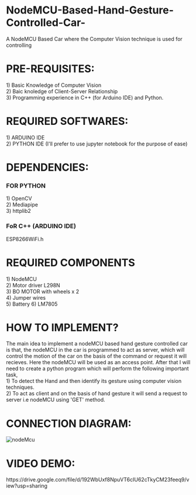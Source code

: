 # NodeMCU-Based-Hand-Gesture-Controlled-Car-
A NodeMCU Based Car where the Computer Vision technique is used for controlling

<H1>PRE-REQUISITES:</H1>  
1) Basic Knowledge of Computer Vision <br>
2) Baic knoledge of Client-Server Relationship <br>
3) Programming experience in C++ (for Arduino IDE) and Python. <br>

<h1>REQUIRED SOFTWARES:</h1>
1) ARDUINO IDE <br>
2) PYTHON IDE (I'll prefer to use jupyter notebook for the purpose  of ease) <br>

<h1>DEPENDENCIES:</h1>
<h3>FOR  PYTHON</h3>
1) OpenCV <br>
2) Mediapipe <br>
3) httplib2 <br>
<h3>FoR C++ (ARDUINO IDE)</h3>
  ESP8266WiFi.h

<h1>REQUIRED COMPONENTS</h1>
1) NodeMCU <br>
2) Motor driver L298N <br>
3) BO MOTOR with wheels x 2 <br>
4) Jumper wires <br>
5) Battery
6) LM7805

<H1>HOW TO IMPLEMENT? </H1>
The main idea to implement a nodeMCU based hand gesture controlled car is that, the nodeMCU in the car is programmed to act as server, which will control the motion of the car on the basis of the command or request it will recieves. Here the nodeMCU will be used as an access point. After that I will need to create a python program which will perform the following important task, <br>
1) To detect the Hand and then identify its gesture using computer vision techniques. <br>
2) To act as client and on the basis of hand gesture it will send a request to server i.e nodeMCU using 'GET' method.  
  
<h1>CONNECTION DIAGRAM:</h1>


![nodeMcu](https://user-images.githubusercontent.com/82854685/158703275-89538302-555b-4111-91e2-dd6359183aeb.JPG)



<h1>VIDEO DEMO: </h1>
https://drive.google.com/file/d/192WbUxf8NpuVT6cIU62cTkyCM23feeq9/view?usp=sharing
